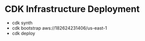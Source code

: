 # CDK Infrastructure Deployment
- cdk synth
- cdk bootstrap aws://182624231406/us-east-1
- cdk deploy


